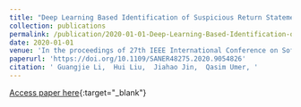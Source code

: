 ```yaml
---
title: "Deep Learning Based Identification of Suspicious Return Statements"
collection: publications
permalink: /publication/2020-01-01-Deep-Learning-Based-Identification-of-Suspicious-Return-Statements
date: 2020-01-01
venue: 'In the proceedings of 27th IEEE International Conference on Software Analysis, Evolution and Reengineering, SANER 2020, London, ON, Canada, February 18-21, 2020'
paperurl: 'https://doi.org/10.1109/SANER48275.2020.9054826'
citation: ' Guangjie Li,  Hui Liu,  Jiahao Jin,  Qasim Umer, '
---
```

[Access paper here](https://doi.org/10.1109/SANER48275.2020.9054826){:target="_blank"}
